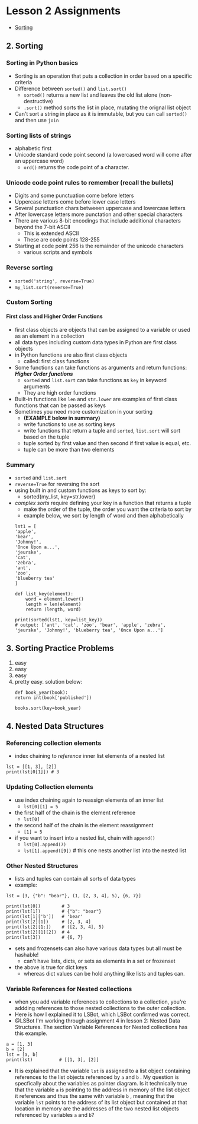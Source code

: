 # Lesson 2 Assignments

- [Sorting](#2-sorting)

## 2. Sorting

### Sorting in Python basics
- Sorting is an operation that puts a collection in order based on a specific criteria
- Difference between `sorted()` and `list.sort()`
    - `sorted()` returns a new list and leaves the old list alone (non-destructive)
    - `.sort()` method sorts the list in place, mutating the orignal list object
- Can't sort a string in place as it is immutable, but you can call `sorted()` and then use `join`

### Sorting lists of strings
- alphabetic first
- Unicode standard code point second (a lowercased word will come after an uppercase word)
    - `ord()` returns the code point of a character. 

### Unicode code point rules to remember (recall the bullets)
- Digits and some punctuation come before letters
- Uppercase letters come before lower case letters
- Several punctuation chars betweeen uppercase and lowercase letters
- After lowercase letters more punctation and other special characters
- There are various 8-bit encodings that include additional characters beyond the 7-bit ASCII
    - This is extended ASCII
    - These are code points 128-255
- Starting at code point 256 is the remainder of the unicode characters
    - various scripts and symbols

### Reverse sorting
- `sorted('string', reverse=True)`
- `my_list.sort(reverse=True)`

### Custom Sorting

#### First class and Higher Order Functions
- first class objects are objects that can be assigned to a variable or used as an element in a collection
- all data types including custom data types in Python are first class objects
- in Python functions are also first class objects
    - called: first class functions
- Some functions can take functions as arguments and return functions: ***Higher Order functions*** 
    - `sorted` and `list.sort` can take functions as `key` in keyword arguments
    - They are high order functions
- Built-in functions like `len` and `str.lower` are examples of first class functions that can be passed as keys
- Sometimes you need more customization in your sorting 
    - **(EXAMPLE below in summary)**
    - write functions to use as sorting keys
    - write functions that return a tuple and `sorted`, `list.sort` will sort based on the tuple
    - tuple sorted by first value and then second if first value is equal, etc. 
    - tuple can be more than two elements

### Summary
- `sorted` and `list.sort`
- `reverse=True` for reversing the sort
- using built in and custom functions as keys to sort by:
    - sorted(my_list, key=str.lower)
- *complex sorts* require defining your key in a function that returns a tuple
    - make the order of the tuple, the order you want the criteria to sort by
    - example below, we sort by length of word and then alphabetically
    ```
    lst1 = [
    'apple',
    'bear',
    'Johnny!',
    'Once Upon a...',
    'jeurske',
    'cat',
    'zebra',
    'ant',
    'zoo',
    'blueberry tea'
    ]

    def list_key(element):
        word = element.lower()
        length = len(element)
        return (length, word)

    print(sorted(lst1, key=list_key))
    # output: ['ant', 'cat', 'zoo', 'bear', 'apple', 'zebra', 'jeurske', 'Johnny!', 'blueberry tea', 'Once Upon a...']
    ```

## 3. Sorting Practice Problems
1. easy
2. easy
3. easy
4. pretty easy. solution below:
    ```
    def book_year(book):
    return int(book['published'])

    books.sort(key=book_year)
    ```

## 4. Nested Data Structures
### Referencing collection elements
- index chaining to *reference* inner list elements of a nested list
```
lst = [[1, 3], [2]]
print(lst[0[1]]) # 3
``` 

### Updating Collection elements
- use index chaining again to reassign elements of an inner list
    - `lst[0][1] = 5`
- the first half of the chain is the element reference
    - `lst[0]`
- the second half of the chain is the element reassignment
    - `[1] = 5`
- if you want to insert into a nested list, chain with `append()`
    - `lst[0].append(7)`
    - `lst[1].append([9])`  # this one nests another list into the nested list

### Other Nested Structures
- lists and tuples can contain all sorts of data types
- example:
```
lst = [3, {"b": "bear"}, (1, [2, 3, 4], 5), {6, 7}]

print(lst[0])        # 3
print(lst[1])        # {"b": "bear"}
print(lst[1]['b'])   # 'bear'
print(lst[2][1])     # [2, 3, 4]
print(lst[2][1:])    # ([2, 3, 4], 5)
print(lst[2][1][2])  # 4
print(lst[3])        # {6, 7}
```

- sets and frozensets can also have various data types but all must be hashable! 
    - can't have lists, dicts, or sets as elements in a set or frozenset
- the above is true for dict keys 
    - whereas dict values can be hold anything like lists and tuples can.

### Variable References for Nested collections
- when you add variable references to collections to a collection, you're addding references to those nested collections to the outer collection. 
- Here is how I explained it to LSBot, which LSBot confirmed was correct.
- @LSBot
 I'm working through assignment 4 in lesson 2: Nested Data Structures. The section Variable References for Nested collections has this example.
```
a = [1, 3]
b = [2]
lst = [a, b]
print(lst)          # [[1, 3], [2]]
```
- It is explained that the variable `lst` is assigned to a list object containing references to the list objects referenced by `a` and `b` . My question is specfically about the variables as pointer diagram. Is it technically true that the variable `a` is pointing to the address in memory of the list object it references and thus the same with variable `b` , meaning that the variable `lst`  points to the address of its list object but contained at that location in memory are the addresses of the two nested list objects referenced by variables `a` and `b`?
